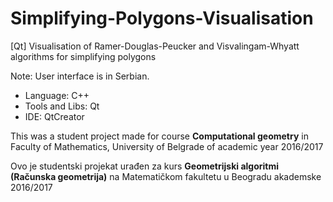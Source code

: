 ﻿# Simplifying-Polygons-Visualisation
[Qt] Visualisation of Ramer-Douglas-Peucker and Visvalingam-Whyatt algorithms for simplifying polygons 

Note: User interface is in Serbian.

* Language: C++
* Tools and Libs: Qt
* IDE: QtCreator

This was a student project made for course <b>Computational geometry</b> in Faculty of Mathematics, University of Belgrade of academic year 2016/2017

Ovo je studentski projekat urađen za kurs <b>Geometrijski algoritmi (Računska geometrija)</b> na Matematičkom fakultetu u Beogradu akademske 2016/2017
